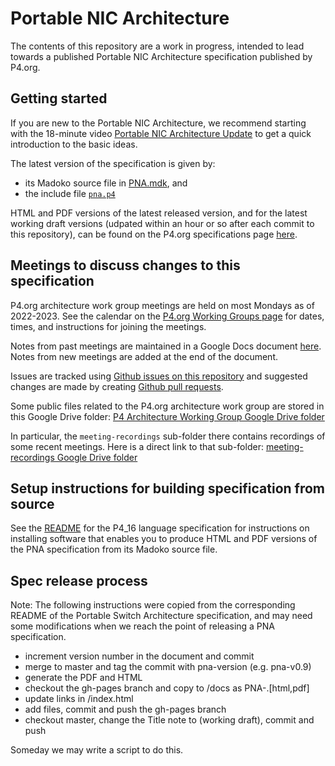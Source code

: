 # Portable NIC Architecture

The contents of this repository are a work in progress, intended to
lead towards a published Portable NIC Architecture specification
published by P4.org.


## Getting started

If you are new to the Portable NIC Architecture, we recommend starting
with the 18-minute video [Portable NIC Architecture
Update](https://www.youtube.com/watch?v=7SG-GxkQqfY) to get a quick
introduction to the basic ideas.

The latest version of the specification is given by:

+ its Madoko source file in [PNA.mdk](PNA.mdk), and
+ the include file [`pna.p4`](pna.p4)

HTML and PDF versions of the latest released version, and for the
latest working draft versions (udpated within an hour or so after each
commit to this repository), can be found on the P4.org specifications
page [here](https://p4.org/specs).


## Meetings to discuss changes to this specification

P4.org architecture work group meetings are held on most Mondays as
of 2022-2023.  See the calendar on the [P4.org Working Groups
page](https://p4.org/working-groups/) for dates, times, and
instructions for joining the meetings.

Notes from past meetings are maintained in a Google Docs document
[here](https://docs.google.com/document/d/1vX5GStrE01Pbj6d-liuuHF-4sYXjc601n5zJ4FHQXpM).
Notes from new meetings are added at the end of the document.

Issues are tracked using [Github issues on this
repository](https://github.com/p4lang/pna/issues) and suggested
changes are made by creating [Github pull
requests](https://github.com/p4lang/pna/pulls).

Some public files related to the P4.org architecture work group are
stored in this Google Drive folder: [P4 Architecture Working Group
Google Drive
folder](https://drive.google.com/drive/folders/13Wgcg0IUfMJTWOeIPzv95yqXkUHEGi4P)

In particular, the `meeting-recordings` sub-folder there contains
recordings of some recent meetings.  Here is a direct link to that
sub-folder: [meeting-recordings Google Drive
folder](https://drive.google.com/drive/folders/1I9gp7Wj4Fh-8ctpchldwXidRRwRbJLfp)


## Setup instructions for building specification from source

See the
[README](https://github.com/p4lang/p4-spec/blob/master/p4-16/spec/README.md)
for the P4_16 language specification for instructions on installing
software that enables you to produce HTML and PDF versions of the PNA
specification from its Madoko source file.


## Spec release process

Note: The following instructions were copied from the corresponding
README of the Portable Switch Architecture specification, and may need
some modifications when we reach the point of releasing a PNA
specification.

- increment version number in the document and commit
- merge to master and tag the commit with pna-version (e.g. pna-v0.9)
- generate the PDF and HTML
- checkout the gh-pages branch and copy to <root>/docs as PNA-<version>.[html,pdf]
- update links in <root>/index.html
- add files, commit and push the gh-pages branch
- checkout master, change the Title note to (working draft), commit and push

Someday we may write a script to do this.
